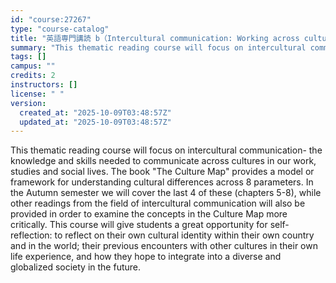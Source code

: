 ```yaml
---
id: "course:27267"
type: "course-catalog"
title: "英語専門講読 b（Intercultural communication: Working across cultures） ／ADVANCED THEMATIC READING (B)"
summary: "This thematic reading course will focus on intercultural communication- the knowledge and skills needed to communicate a…"
tags: []
campus: ""
credits: 2
instructors: []
license: " "
version:
  created_at: "2025-10-09T03:48:57Z"
  updated_at: "2025-10-09T03:48:57Z"
---
```


This thematic reading course will focus on intercultural communication- the knowledge and skills needed to communicate across cultures in our work, studies and social lives. The book "The Culture Map" provides a model or framework for understanding cultural differences across 8 parameters. In the Autumn semester we will cover the last 4 of these (chapters 5-8), while other readings from the field of intercultural communication will also be provided in order to examine the concepts in the Culture Map more critically. This course will give students a great opportunity for self-reflection: to reflect on their own cultural identity within their own country and in the world; their previous encounters with other cultures in their own life experience, and how they hope to integrate into a diverse and globalized society in the future.
